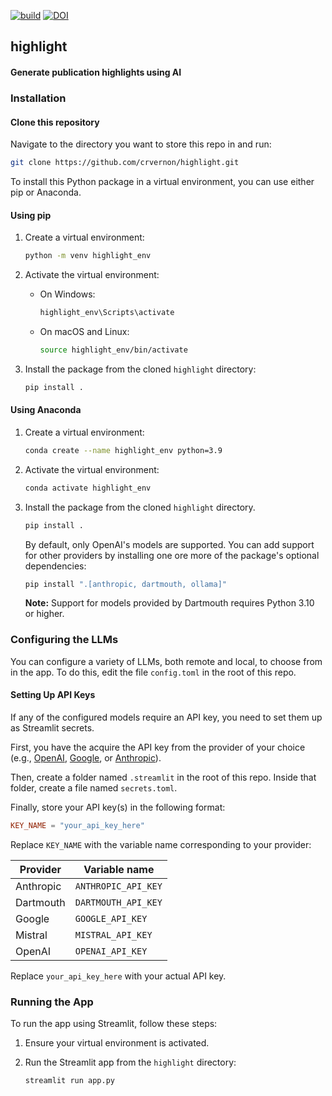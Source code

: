 [![build](https://github.com/crvernon/highlight/actions/workflows/build.yml/badge.svg)](https://github.com/crvernon/highlight/actions/workflows/build.yml)
[![DOI](https://zenodo.org/badge/632456925.svg)](https://zenodo.org/doi/10.5281/zenodo.13750915)


## highlight

#### Generate publication highlights using AI

### Installation

#### Clone this repository
Navigate to the directory you want to store this repo in and run:

```bash
git clone https://github.com/crvernon/highlight.git
```

To install this Python package in a virtual environment, you can use either pip or Anaconda.

#### Using pip

1. Create a virtual environment:
    ```bash
    python -m venv highlight_env
    ```

2. Activate the virtual environment:
    - On Windows:
        ```bash
        highlight_env\Scripts\activate
        ```
    - On macOS and Linux:
        ```bash
        source highlight_env/bin/activate
        ```

3. Install the package from the cloned `highlight` directory:
    ```bash
    pip install .
    ```

#### Using Anaconda

1. Create a virtual environment:
    ```bash
    conda create --name highlight_env python=3.9
    ```

2. Activate the virtual environment:
    ```bash
    conda activate highlight_env
    ```

3. Install the package from the cloned `highlight` directory.
    ```bash
    pip install .
    ```
    By default, only OpenAI's models are supported. You can add support for other providers by installing one ore more of the package's optional dependencies:
    ```bash
    pip install ".[anthropic, dartmouth, ollama]"
    ```
    **Note:** Support for models provided by Dartmouth requires Python 3.10 or higher.

### Configuring the LLMs
You can configure a variety of LLMs, both remote and local, to choose from in the app. To do this, edit the file `config.toml` in the root of this repo.

#### Setting Up API Keys
If any of the configured models require an API key, you need to set them up as Streamlit secrets.

First, you have the acquire the API key from the provider of your choice (e.g., [OpenAI](https://platform.openai.com/api-keys), [Google](https://ai.google.dev/gemini-api/docs/api-key), or [Anthropic](https://console.anthropic.com/settings/keys)).

Then, create a folder named `.streamlit` in the root of this repo. Inside that folder, create a file named `secrets.toml`.

Finally, store your API key(s) in the following format:

```toml
KEY_NAME = "your_api_key_here"
```

Replace `KEY_NAME` with the variable name corresponding to your provider:

| Provider    | Variable name       |
| --------    | -------             |
| Anthropic   | `ANTHROPIC_API_KEY` |
| Dartmouth   | `DARTMOUTH_API_KEY` |
| Google      | `GOOGLE_API_KEY`    |
| Mistral     | `MISTRAL_API_KEY`    |
| OpenAI      | `OPENAI_API_KEY`    |


Replace `your_api_key_here` with your actual API key.


### Running the App

To run the app using Streamlit, follow these steps:

1. Ensure your virtual environment is activated.

2. Run the Streamlit app from the `highlight` directory:
    ```bash
    streamlit run app.py
    ```
